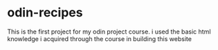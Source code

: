 # odin-recipes
This is the first project for my odin project course.
i used the basic html knowledge i acquired through the course in building this website 